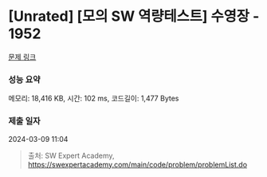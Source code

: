 # [Unrated] [모의 SW 역량테스트] 수영장 - 1952 

[문제 링크](https://swexpertacademy.com/main/code/problem/problemDetail.do?contestProbId=AV5PpFQaAQMDFAUq) 

### 성능 요약

메모리: 18,416 KB, 시간: 102 ms, 코드길이: 1,477 Bytes

### 제출 일자

2024-03-09 11:04



> 출처: SW Expert Academy, https://swexpertacademy.com/main/code/problem/problemList.do